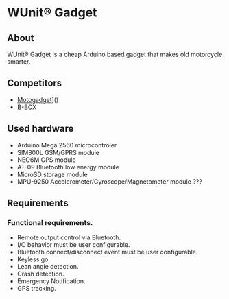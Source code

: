 # WUnit® Gadget

## About

WUnit® Gadget is a cheap Arduino based gadget that makes old motorcycle smarter.

## Competitors
- [Motogadget](https://motogadget.com)]()
- [B-BOX](https://www.elektronikbox.de/shop/index.php?main_page=product_info&cPath=10&products_id=1)

## Used hardware
- Arduino Mega 2560 microcontroler
- SIM800L GSM/GPRS module
- NEO6M GPS module
- AT-09 Bluetooth low energy module
- MicroSD storage module
- MPU-9250 Accelerometer/Gyroscope/Magnetometer module ???

## Requirements
### Functional requirements.
- Remote output control via Bluetooth.
- I/O behavior must be user configurable.
- Bluetooth connect/disconnect event must be user configurable.
- Keyless go.
- Lean angle detection.
- Crash detection.
- Emergency Notification.
- GPS tracking.
